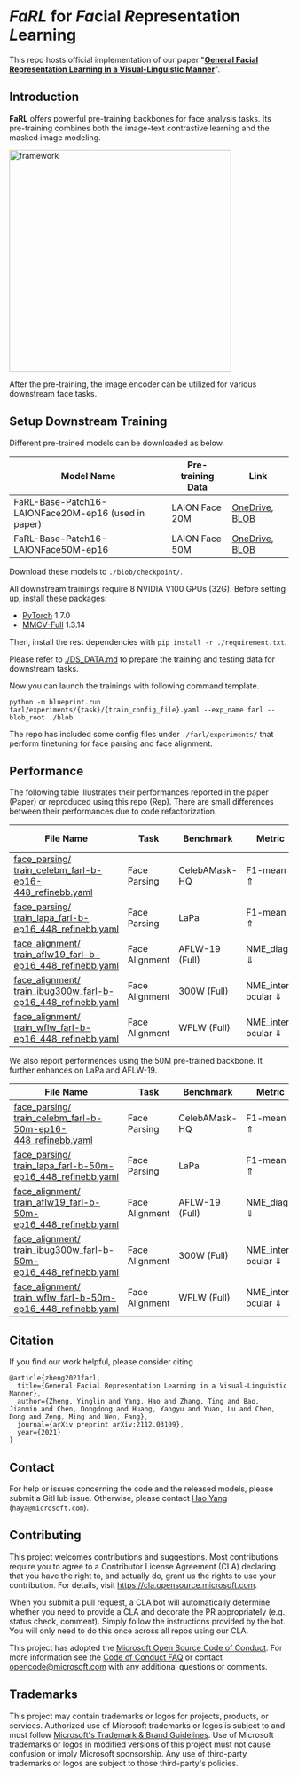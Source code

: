 # *FaRL* for *Fa*cial *R*epresentation *L*earning

This repo hosts official implementation of our paper "[**General Facial Representation Learning in a Visual-Linguistic Manner**](https://arxiv.org/abs/2112.03109)".


## Introduction

**FaRL** offers powerful pre-training backbones for face analysis tasks. Its pre-training combines both the image-text contrastive learning and the masked image modeling.

<img src="./figures/framework.jpg" alt="framework" width="400"/>

After the pre-training, the image encoder can be utilized for various downstream face tasks. 


## Setup Downstream Training

Different pre-trained models can be downloaded as below.

| Model Name  |  Pre-training Data | Link |
| ----------- | -------------- | ----- |
| FaRL-Base-Patch16-LAIONFace20M-ep16 (used in paper) | LAION Face 20M  | [OneDrive](https://1drv.ms/u/s!AperexS2nqQomyPsG2M4uPXay7Au?e=Ocvk1T), [BLOB](https://facevcstandard.blob.core.windows.net/haya/releases/farl/FaRL-Base-Patch16-LAIONFace20M-ep16.pth?sv=2020-08-04&st=2021-12-17T13%3A00%3A07Z&se=2025-01-18T13%3A00%3A00Z&sr=b&sp=r&sig=D0ZPJgp8BrAgHIdACfZzqPnyOcX1ivGdHnF8qgtWdoI%3D) |
| FaRL-Base-Patch16-LAIONFace50M-ep16 | LAION Face 50M | [OneDrive](https://1drv.ms/u/s!AperexS2nqQomyZp2z2DdUNoqTVp?e=T7C1QA), [BLOB](https://facevcstandard.blob.core.windows.net/haya/releases/farl/FaRL-Base-Patch16-LAIONFace50M-ep16.pth?sv=2020-08-04&st=2021-12-17T13%3A01%3A48Z&se=2025-01-17T13%3A01%3A00Z&sr=b&sp=r&sig=6g1B3f4vEmFc1tmz8QWSH6lRoK%2BABA%2FWfmqXLGS61MM%3D) |

Download these models to `./blob/checkpoint/`.

All downstream trainings require 8 NVIDIA V100 GPUs (32G).
Before setting up, install these packages:

* [PyTorch](https://pytorch.org/get-started/previous-versions/) 1.7.0
* [MMCV-Full](https://github.com/open-mmlab/mmcv) 1.3.14

Then, install the rest dependencies with `pip install -r ./requirement.txt`.

Please refer to [./DS_DATA.md](./DS_DATA.md) to prepare the training and testing data for downstream tasks.

Now you can launch the trainings with following command template.

```
python -m blueprint.run farl/experiments/{task}/{train_config_file}.yaml --exp_name farl --blob_root ./blob
```

The repo has included some config files under `./farl/experiments/` that perform finetuning for face parsing and face alignment.

## Performance

The following table illustrates their performances reported in the paper (Paper) or reproduced using this repo (Rep). There are small differences between their performances due to code refactorization.

| File Name | Task | Benchmark | Metric | Score (Paper/Rep) | Logs (Paper/Rep) |
| ---- | ---- | ---- | --- | --- | --- |
| [face_parsing/<br/>train_celebm_farl-b-ep16-448_refinebb.yaml](./farl/experiments/face_parsing/train_celebm_farl-b-ep16_448_refinebb.yaml) | Face Parsing  | CelebAMask-HQ | F1-mean ⇑ | 89.56/89.65 | [Paper](./logs/paper/face_parsing.train_celebm_farl-b-ep16-448_refinebb), [Rep](./logs/reproduce/face_parsing.train_celebm_farl-b-ep16-448_refinebb) |
| [face_parsing/<br/>train_lapa_farl-b-ep16_448_refinebb.yaml](./farl/experiments/face_parsing/train_lapa_farl-b-ep16_448_refinebb.yaml) | Face Parsing | LaPa | F1-mean ⇑ | 93.88/93.86 | [Paper](./logs/paper/face_parsing.train_lapa_farl-b-ep16_448_refinebb), [Rep](./logs/reproduce/face_parsing.train_lapa_farl-b-ep16_448_refinebb) |
| [face_alignment/<br/>train_aflw19_farl-b-ep16_448_refinebb.yaml](./farl/experiments/face_alignment/train_aflw19_farl-b-ep16_448_refinebb.yaml) | Face Alignment | AFLW-19 (Full) | NME_diag ⇓ | 0.943/0.943 | [Paper](./logs/paper/face_alignment.train_aflw19_farl-b-ep16_448_refinebb), [Rep](./logs/reproduce/face_alignment.train_aflw19_farl-b-ep16_448_refinebb) |
| [face_alignment/<br/>train_ibug300w_farl-b-ep16_448_refinebb.yaml](./farl/experiments/face_alignment/train_ibug300w_farl-b-ep16_448_refinebb.yaml) | Face Alignment | 300W (Full) | NME_inter-ocular ⇓ | 2.93/2.92 | [Paper](./logs/paper/face_alignment.train_ibug300w_farl-b-ep16_448_refinebb), [Rep](./logs/reproduce/face_alignment.train_ibug300w_farl-b-ep16_448_refinebb) |
| [face_alignment/<br/>train_wflw_farl-b-ep16_448_refinebb.yaml](./farl/experiments/face_alignment/train_wflw_farl-b-ep16_448_refinebb.yaml) | Face Alignment | WFLW (Full) | NME_inter-ocular ⇓ | 3.96/3.98 | [Paper](./logs/paper/face_alignment.train_wflw_farl-b-ep16_448_refinebb), [Rep](./logs/reproduce/face_alignment.train_wflw_farl-b-ep16_448_refinebb) |

We also report performences using the 50M pre-trained backbone. It further enhances on LaPa and AFLW-19.

| File Name | Task | Benchmark | Metric | Score | Logs |
| ---- | ---- | ---- | --- | --- | --- |
| [face_parsing/<br/>train_celebm_farl-b-50m-ep16-448_refinebb.yaml](./farl/experiments/face_parsing/train_celebm_farl-b-50m-ep16_448_refinebb.yaml) | Face Parsing  | CelebAMask-HQ | F1-mean ⇑ | 89.68 | [Rep](./logs/reproduce/face_parsing.train_celebm_farl-b-50m-ep16-448_refinebb) |
| [face_parsing/<br/>train_lapa_farl-b-50m-ep16_448_refinebb.yaml](./farl/experiments/face_parsing/train_lapa_farl-b-50m-ep16_448_refinebb.yaml) | Face Parsing | LaPa | F1-mean ⇑ | 94.01 | [Rep](./logs/reproduce/face_parsing.train_lapa_farl-b-50m-ep16_448_refinebb) |
| [face_alignment/<br/>train_aflw19_farl-b-50m-ep16_448_refinebb.yaml](./farl/experiments/face_alignment/train_aflw19_farl-b-50m-ep16_448_refinebb.yaml) | Face Alignment | AFLW-19 (Full) | NME_diag ⇓ | 0.937 | [Rep](./logs/reproduce/face_alignment.train_aflw19_farl-b-50m-ep16_448_refinebb) |
| [face_alignment/<br/>train_ibug300w_farl-b-50m-ep16_448_refinebb.yaml](./farl/experiments/face_alignment/train_ibug300w_farl-b-50m-ep16_448_refinebb.yaml) | Face Alignment | 300W (Full) | NME_inter-ocular ⇓ | 2.92 | [Rep](./logs/reproduce/face_alignment.train_ibug300w_farl-b-50m-ep16_448_refinebb) |
| [face_alignment/<br/>train_wflw_farl-b-50m-ep16_448_refinebb.yaml](./farl/experiments/face_alignment/train_wflw_farl-b-50m-ep16_448_refinebb.yaml) | Face Alignment | WFLW (Full) | NME_inter-ocular ⇓ | 3.99 | [Rep](./logs/reproduce/face_alignment.train_wflw_farl-b-50m-ep16_448_refinebb) |


## Citation

If you find our work helpful, please consider citing 
```
@article{zheng2021farl,
  title={General Facial Representation Learning in a Visual-Linguistic Manner},
  author={Zheng, Yinglin and Yang, Hao and Zhang, Ting and Bao, Jianmin and Chen, Dongdong and Huang, Yangyu and Yuan, Lu and Chen, Dong and Zeng, Ming and Wen, Fang},
  journal={arXiv preprint arXiv:2112.03109},
  year={2021}
}
```

## Contact

For help or issues concerning the code and the released models, please submit a GitHub issue.
Otherwise, please contact [Hao Yang](https://haya.pro) (`haya@microsoft.com`).


## Contributing

This project welcomes contributions and suggestions.  Most contributions require you to agree to a
Contributor License Agreement (CLA) declaring that you have the right to, and actually do, grant us
the rights to use your contribution. For details, visit https://cla.opensource.microsoft.com.

When you submit a pull request, a CLA bot will automatically determine whether you need to provide
a CLA and decorate the PR appropriately (e.g., status check, comment). Simply follow the instructions
provided by the bot. You will only need to do this once across all repos using our CLA.

This project has adopted the [Microsoft Open Source Code of Conduct](https://opensource.microsoft.com/codeofconduct/).
For more information see the [Code of Conduct FAQ](https://opensource.microsoft.com/codeofconduct/faq/) or
contact [opencode@microsoft.com](mailto:opencode@microsoft.com) with any additional questions or comments.

## Trademarks

This project may contain trademarks or logos for projects, products, or services. Authorized use of Microsoft 
trademarks or logos is subject to and must follow 
[Microsoft's Trademark & Brand Guidelines](https://www.microsoft.com/en-us/legal/intellectualproperty/trademarks/usage/general).
Use of Microsoft trademarks or logos in modified versions of this project must not cause confusion or imply Microsoft sponsorship.
Any use of third-party trademarks or logos are subject to those third-party's policies.
